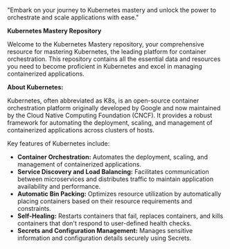 "Embark on your journey to Kubernetes mastery and unlock the power to orchestrate and scale applications with ease."

**Kubernetes Mastery Repository**

Welcome to the Kubernetes Mastery repository, your comprehensive resource for mastering Kubernetes, the leading platform for container orchestration. This repository contains all the essential data and resources you need to become proficient in Kubernetes and excel in managing containerized applications.

**About Kubernetes:**

Kubernetes, often abbreviated as K8s, is an open-source container orchestration platform originally developed by Google and now maintained by the Cloud Native Computing Foundation (CNCF). It provides a robust framework for automating the deployment, scaling, and management of containerized applications across clusters of hosts.

Key features of Kubernetes include:

- **Container Orchestration:** Automates the deployment, scaling, and management of containerized applications.
- **Service Discovery and Load Balancing:** Facilitates communication between microservices and distributes traffic to maintain application availability and performance.
- **Automatic Bin Packing:** Optimizes resource utilization by automatically placing containers based on their resource requirements and constraints.
- **Self-Healing:** Restarts containers that fail, replaces containers, and kills containers that don't respond to user-defined health checks.
- **Secrets and Configuration Management:** Manages sensitive information and configuration details securely using Secrets.


